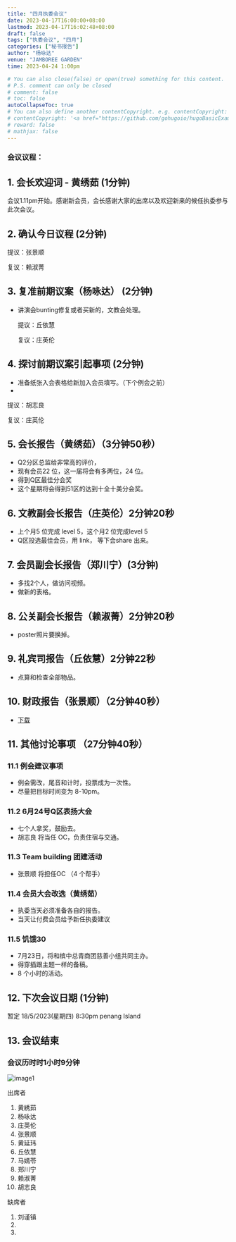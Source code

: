 ```yaml
---
title: "四月执委会议"
date: 2023-04-17T16:00:00+08:00
lastmod: 2023-04-17T16:02:48+08:00
draft: false
tags: ["执委会议", "四月"]
categories: ["秘书报告"]
author: "杨咏达"
venue: "JAMBOREE GARDEN"
time: 2023-04-24 1:00pm

# You can also close(false) or open(true) something for this content.
# P.S. comment can only be closed
# comment: false
# toc: false
autoCollapseToc: true
# You can also define another contentCopyright. e.g. contentCopyright: "This is another copyright."
# contentCopyright: '<a href="https://github.com/gohugoio/hugoBasicExample" rel="noopener" target="_blank">See origin</a>'
# reward: false
# mathjax: false
---
```

<!-- [The Coffee Bean & Tea Leaf The Promenade](https://g.co/kgs/KNgstg) -->
### 会议议程：
## 1. 会长欢迎词 - 黄绣茹 (1分钟)
会议1.11pm开始。感谢新会员，会长感谢大家的出席以及欢迎新来的候任执委参与此次会议。


## 2. 确认今日议程 (2分钟)

  提议：张景顺

  复议：赖淑菁
 
      
## 3. 复准前期议案（杨咏达） (2分钟)
- 讲演会bunting修复或者买新的，文教会处理。

  提议：丘依慧

  复议：庄英伦

## 4. 探讨前期议案引起事项 (2分钟)
- 准备纸张入会表格给新加入会员填写。（下个例会之前）
- 

  提议：胡志良

  复议：庄英伦

## 5. 会长报告（黄绣茹）（3分钟50秒）
- Q2分区总监给非常高的评价，
- 现有会员22 位，这一届将会有多两位，24 位。
- 得到Q区最佳分会奖
- 这个星期将会得到51区的达到十全十美分会奖。


## 6. 文教副会长报告（庄英伦）2分钟20秒
- 上个月5 位完成 level 5，这个月2 位完成level 5
- Q区投选最佳会员，用 link， 等下会share 出来。


## 7. 会员副会长报告（郑川宁）(3分钟)
- 多找2个人，做访问视频。
- 做新的表格。


## 8. 公关副会长报告（赖淑菁）2分钟20秒
- poster照片要换掉。


## 9. 礼宾司报告（丘依慧）2分钟22秒
- 点算和检查全部物品。


## 10. 财政报告（张景顺）（2分钟40秒）
- [下载](/tmc/file/2023/4/tmc.pdf)


## 11. 其他讨论事项 （27分钟40秒）


### 11.1 例会建议事项 
- 例会需改，尾音和计时，投票成为一次性。
- 尽量把目标时间变为 8-10pm。

### 11.2 6月24号Q区表扬大会
- 七个人拿奖，鼓励去。
- 胡志良 将当任 OC，负责住宿与交通。


### 11.3 Team building 团建活动
- 张景顺 将担任OC （4 个帮手）

### 11.4 会员大会改选（黄绣茹）
- 执委当天必须准备各自的报告。
- 当天让付费会员给予新任执委建议

### 11.5 饥饿30
- 7月23日，将和槟中总青商团慈善小组共同主办。
- 得穿插跟主题一样的备稿。
- 8 个小时的活动。

## 12. 下次会议日期 (1分钟)
  暂定 18/5/2023(星期四) 8:30pm penang Island



## 13. 会议结束

 
 
### 会议历时时1小时9分钟

![image1](/tmc/file/2023/4/1.jpeg "image1")


出席者
1. 黄綉茹
2. 杨咏达
3. 庄英伦
4. 张景顺
5. 黄延玮
6. 丘依慧
7. 马嫣苓
8. 郑川宁
9. 赖淑菁
10. 胡志良 


缺席者
1. 刘谨镇
2. 
3.
